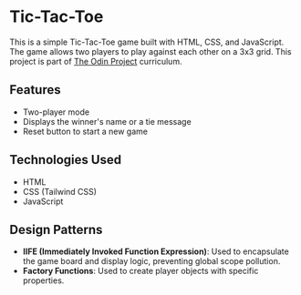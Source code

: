 # Tic-Tac-Toe

This is a simple Tic-Tac-Toe game built with HTML, CSS, and JavaScript. The game allows two players to play against each other on a 3x3 grid. This project is part of [The Odin Project](https://www.theodinproject.com/) curriculum.

## Features

- Two-player mode
- Displays the winner's name or a tie message
- Reset button to start a new game

## Technologies Used

- HTML
- CSS (Tailwind CSS)
- JavaScript

## Design Patterns

- **IIFE (Immediately Invoked Function Expression)**: Used to encapsulate the game board and display logic, preventing global scope pollution.
- **Factory Functions**: Used to create player objects with specific properties.